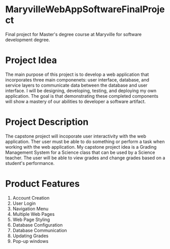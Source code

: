 # MaryvilleWebAppSoftwareFinalProject
Final project for Master's degree course at Maryville for software development degree.

# Project Idea
The main purpose of this project is to develop a web application that incorporates three main componenets: user interface, database, and service layers to communicate data between the database and user interface. I will be designing, developing, testing, and deploying my own application. The goal is that demonstrating these completed components will show a mastery of our abilities to developer a software artifact.

# Project Description
The capstone project will incoporate user interactivity with the web application. Ther user must be able to do something or perform a task when working with the web application. My capstone project idea is a Grading Management System for a Science class that can be used by a Science teacher. The user will be able to view grades and change grades based on a student's performance.

# Product Features
1. Account Creation 
2. User Login
3. Navigation Menu
4. Multiple Web Pages
5. Web Page Styling
6. Database Configuration
7. Database Communication
8. Updating Grades
9. Pop-up windows

